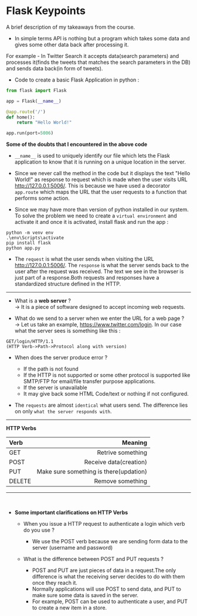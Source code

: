 
# Flask Keypoints 

A brief description of my takeaways from the course.

* In simple terms API is nothing but a program which takes some data and gives some other data back after processing it.

For example - In Twitter Search it accepts data(search parameters) and processes it(finds the tweets that matches the search parameters in the DB) and sends data back(in form of tweets).

* Code to create a basic Flask Application in python :
```python
from flask import Flask

app = Flask(__name__)

@app.route('/')
def home():
    return "Hello World!"

app.run(port=5006)
```

__Some of the doubts that I encountered in the above code__

*  `__name__` is used to uniquely identify our file which lets the Flask application to know that it is running on a unique location in the server.


* Since we never call the method in the code but it displays the text "Hello World!" as response to request which is made when the user visits URL http://127.0.0.1:5006/. This is because we have used a decorator `app.route` which maps the URL that the user requests to a function that performs some action. 

* Since we may have more than version of python installed in our system. To solve the problem we need to create a `virtual environment` and activate it and once it is activated, install flask and run the app :
```
python -m venv env
.\env\Scripts\activate
pip install flask
python app.py
```

* The `request` is what the user sends when visiting the URL http://127.0.0.1:5006/. The `response` is what the server sends back to the user after the request was received. The text we see in the browser is just part of a response.Both requests and responses have a standardized structure defined in the HTTP.


---

* What is a __web server__ ? <br>
-> It is a piece of software designed to accept incoming web requests.

* What do we send to a server when we enter the URL for a web page ? <br>
->  Let us take an example, https://www.twitter.com/login. 
In our case what the server sees is something like this :
```
GET/login/HTTP/1.1
(HTTP Verb->Path->Protocol along with version)
```

* When does the server produce error ?
    * If the path is not found
    * If the HTTP is not supported or some other protocol is supported like SMTP/FTP for email/file transfer purpose applications.
    * If the server is unavailable
    * It may give back some HTML Code/text or nothing if not configured.


* The `requests` are almost `identical` what users send. The difference lies on only `what the server responds with`.

---



__HTTP Verbs__

Verb | Meaning |
| :--- | ---:
GET     | Retrive something |
POST    | Receive data(creation) |
PUT     | Make sure something is there(updation)
DELETE  | Remove something

---

<br>

* __Some important clarifications on HTTP Verbs__

    * When you issue a HTTP request to authenticate a login which verb do you use ?

        * We use the POST verb because we are sending form data to the server (username and password)
        
    * What is the difference between  POST and PUT requests ?
        * POST and PUT are just pieces of data in a request.The only difference is what the receiving server decides to do with them once they reach it.
        * Normally applications will use POST to send data, and PUT to make sure some data is saved in the server.
        * For example, POST can be used to authenticate a user, and PUT to create a new item in a store.





